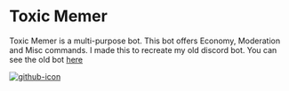 # Toxic Memer

Toxic Memer is a multi-purpose bot. This bot offers Economy, Moderation and Misc commands. I made this to recreate my old discord bot. You can see the old bot [here](https://github.com/SilverGamez/Toxic-Memer)

[![github-icon](https://cdn.discordapp.com/avatars/849859466307305472/74175e83e05811d91f57f4c233ae20f2.png)](https://dsc.gg/toxic-memer)